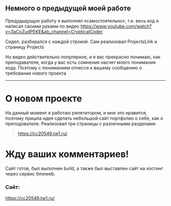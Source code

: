 
## Немного о предыдущей моей работе
Предудыдущую работу я выполнял «самостоятельно», т.е. весь код я написал своими руками по видео https://www.youtube.com/watch?v=3aCoZudPEKE&ab_channel=CrypticalCoder

Сидел, разбирался с каждой строкой. Сам реализовал ProjectsLink и страницу Projects

Но видео действительно популярное, и я вас прекрасно понимаю, как преподавателя, когда у вас есть сомнения насчет моего понимания кода.
Поэтому с пониманием отнесся к вашему сообщению о требовании нового проекта

---

# О новом проекте
На данный момент я работаю репетитором, и мне это нравится, поэтому пришла идея сделать небольшой сайт портфолио о себе, как о преподователе.
Реализовал три страницы с различными разделами.

> https://cc20549.tw1.ru/

Жду ваших комментариев!
=======

Сайт готов, был выполнен build, а также был выставлен сайт на хостинг через сервис timeweb.

### Сайт:
https://cc20549.tw1.ru/

